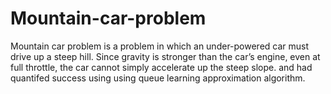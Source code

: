 # Mountain-car-problem
Mountain car problem is a problem in which an under-powered car must drive up a steep
hill. Since gravity is stronger than the car’s engine, even at full throttle, the car cannot simply accelerate up the
steep slope. and had quantifed success using using queue learning approximation algorithm.
